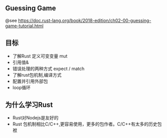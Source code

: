 ## Guessing Game
@see https://doc.rust-lang.org/book/2018-edition/ch02-00-guessing-game-tutorial.html

## 目标
- 了解Rust 定义可变变量 mut
- 引用值&
- 错误处理的两种方式 expect / match 
- 了解rust包机制,编译方式
- 配置并引用外部包
- loop循环

## 为什么学习Rust
- Rust对Nodejs是友好的
- Rust 包机制相比C/C++,更容易使用，更多的包作者。C/C++有太多的历史包袱